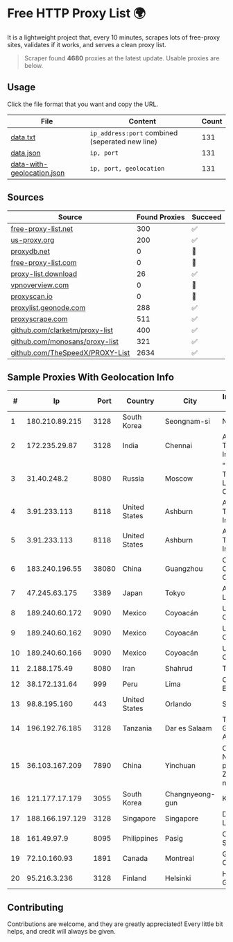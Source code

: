 
# Free HTTP Proxy List 🌍

It is a lightweight project that, every 10 minutes, scrapes lots of free-proxy sites, validates if it works, and serves a clean proxy list.


> Scraper found **4680** proxies at the latest update. Usable proxies are below.

## Usage

Click the file format that you want and copy the URL.


|File|Content|Count|
|----|-------|-----|
|[data.txt](https://raw.githubusercontent.com/themiralay/Proxy-List-World/master/data.txt)|`ip_address:port` combined (seperated new line)|131|
|[data.json](https://raw.githubusercontent.com/themiralay/Proxy-List-World/master/data.json)|`ip, port`|131|
|[data-with-geolocation.json](https://raw.githubusercontent.com/themiralay/Proxy-List-World/master/data-with-geolocation.json)|`ip, port, geolocation`|131|

## Sources

|Source|Found Proxies|Succeed|
|------|-------------|-------|
|[free-proxy-list.net](https://free-proxy-list.net)|300|✅|
|[us-proxy.org](https://www.us-proxy.org)|200|✅|
|[proxydb.net](http://proxydb.net)|0|🚫|
|[free-proxy-list.com](https://free-proxy-list.com/?page=&port=&type%5B%5D=http&type%5B%5D=https&up_time=0&search=Search)|0|🚫|
|[proxy-list.download](https://www.proxy-list.download/HTTP)|26|✅|
|[vpnoverview.com](https://vpnoverview.com/privacy/anonymous-browsing/free-proxy-servers)|0|🚫|
|[proxyscan.io](https://www.proxyscan.io)|0|🚫|
|[proxylist.geonode.com](https://proxylist.geonode.com/api/proxy-list?limit=300&page=1&sort_by=lastChecked&sort_type=desc&protocols=http,https)|288|✅|
|[proxyscrape.com](https://api.proxyscrape.com/v2/?request=displayproxies&protocol=http&timeout=10000&country=all&ssl=all&anonymity=all)|511|✅|
|[github.com/clarketm/proxy-list](https://raw.githubusercontent.com/clarketm/proxy-list/master/proxy-list-raw.txt)|400|✅|
|[github.com/monosans/proxy-list](https://raw.githubusercontent.com/monosans/proxy-list/main/proxies/http.txt)|321|✅|
|[github.com/TheSpeedX/PROXY-List](https://raw.githubusercontent.com/TheSpeedX/PROXY-List/master/http.txt)|2634|✅|


## Sample Proxies With Geolocation Info

|#|Ip|Port|Country|City|Internet Service Provider|
|-|--|----|-------|----|-------------------------|
|1|180.210.89.215|3128|South Korea|Seongnam-si|NHNCLOUD|
|2|172.235.29.87|3128|India|Chennai|Akamai Technologies, Inc.|
|3|31.40.248.2|8080|Russia|Moscow|"Cloud Technologies" LLC trading as Cloud.ru|
|4|3.91.233.113|8118|United States|Ashburn|Amazon Technologies Inc.|
|5|3.91.233.113|8118|United States|Ashburn|Amazon Technologies Inc.|
|6|183.240.196.55|38080|China|Guangzhou|China Mobile Communications Corporation|
|7|47.245.63.175|3389|Japan|Tokyo|Alibaba Cloud LLC|
|8|189.240.60.172|9090|Mexico|Coyoacán|Uninet S.A. de C.V.|
|9|189.240.60.162|9090|Mexico|Coyoacán|Uninet S.A. de C.V.|
|10|189.240.60.166|9090|Mexico|Coyoacán|Uninet S.A. de C.V.|
|11|2.188.175.49|8080|Iran|Shahrud|TIC|
|12|38.172.131.64|999|Peru|Lima|Conex TV E.I.R.L.|
|13|98.8.195.160|443|United States|Orlando|Spectrum|
|14|196.192.76.185|3128|Tanzania|Dar es Salaam|Tanzania e-Government Agency|
|15|36.103.167.209|7890|China|Yinchuan|CHINANET NINGXIA province ZHONGWEI IDC network|
|16|121.177.17.179|3055|South Korea|Changnyeong-gun|Korea Telecom|
|17|188.166.197.129|3128|Singapore|Singapore|DigitalOcean, LLC|
|18|161.49.97.9|8095|Philippines|Pasig|Converge ICT Solution Inc|
|19|72.10.160.93|1891|Canada|Montreal|GloboTech Communications|
|20|95.216.3.236|3128|Finland|Helsinki|Hetzner Online GmbH|



## Contributing

Contributions are welcome, and they are greatly appreciated! Every
little bit helps, and credit will always be given.

